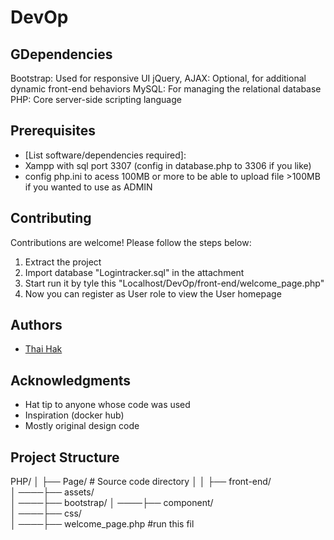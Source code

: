 # DevOp

## GDependencies

Bootstrap: Used for responsive UI
jQuery, AJAX: Optional, for additional dynamic front-end behaviors
MySQL: For managing the relational database
PHP: Core server-side scripting language

## Prerequisites

- [List software/dependencies required]:
- Xampp with sql port 3307 (config in database.php to 3306 if you like)
- config php.ini to acess 100MB or more to be able to upload file >100MB if you wanted to use as ADMIN

## Contributing

Contributions are welcome! Please follow the steps below:

1. Extract the project
2. Import database "Logintracker.sql" in the attachment
3. Start run it by tyle this "Localhost/DevOp/front-end/welcome_page.php"
4. Now you can register as User role to view the User homepage

## Authors

- [Thai Hak](https://github.com/Watashiwa-Hak)

## Acknowledgments

- Hat tip to anyone whose code was used
- Inspiration (docker hub)
- Mostly original design code

## Project Structure

PHP/
│
├── Page/ # Source code directory
│
│ ├── front-end/  
│ ────├── assets/  
│ ────├── bootstrap/
│ ────├── component/  
│ ────├── css/  
│ ────├── welcome_page.php #run this fil
